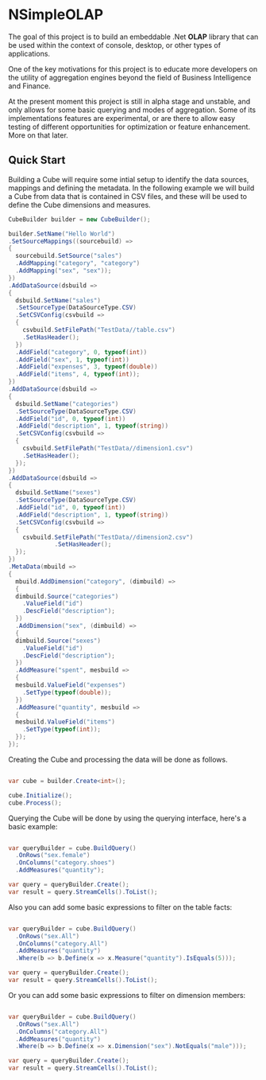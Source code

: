 # NSimpleOLAP 

The goal of this project is to build an embeddable .Net **OLAP** library that can be used within the context of console, desktop, or other types of applications.

One of the key motivations for this project is to educate more developers on the utility of aggregation engines beyond the field of Business Intelligence and Finance.

At the present moment this project is still in alpha stage and unstable, and only allows for some basic querying and modes of aggregation.
Some of its implementations features are experimental, or are there to allow easy testing of different opportunities for optimization or feature enhancement.
More on that later.

## Quick Start

Building a Cube will require some intial setup to identify the data sources, mappings and defining the metadata.
In the following example we will build a Cube from data that is contained in CSV files, and these will be used to define the Cube dimensions and measures.


```csharp
CubeBuilder builder = new CubeBuilder();

builder.SetName("Hello World")
.SetSourceMappings((sourcebuild) =>
{
  sourcebuild.SetSource("sales")
  .AddMapping("category", "category")
  .AddMapping("sex", "sex"));
})
.AddDataSource(dsbuild =>
{
  dsbuild.SetName("sales")
  .SetSourceType(DataSourceType.CSV)
  .SetCSVConfig(csvbuild =>
  {
    csvbuild.SetFilePath("TestData//table.csv")
    .SetHasHeader();
  })
  .AddField("category", 0, typeof(int))
  .AddField("sex", 1, typeof(int))
  .AddField("expenses", 3, typeof(double))
  .AddField("items", 4, typeof(int));
})
.AddDataSource(dsbuild =>
{
  dsbuild.SetName("categories")
  .SetSourceType(DataSourceType.CSV)
  .AddField("id", 0, typeof(int))
  .AddField("description", 1, typeof(string))
  .SetCSVConfig(csvbuild =>
  {
    csvbuild.SetFilePath("TestData//dimension1.csv")
    .SetHasHeader();
  });
})
.AddDataSource(dsbuild =>
{
  dsbuild.SetName("sexes")
  .SetSourceType(DataSourceType.CSV)
  .AddField("id", 0, typeof(int))
  .AddField("description", 1, typeof(string))
  .SetCSVConfig(csvbuild =>
  {
    csvbuild.SetFilePath("TestData//dimension2.csv")
             .SetHasHeader();
  });
})
.MetaData(mbuild =>
{
  mbuild.AddDimension("category", (dimbuild) =>
  {
  dimbuild.Source("categories")
    .ValueField("id")
    .DescField("description");
  })
  .AddDimension("sex", (dimbuild) =>
  {
  dimbuild.Source("sexes")
    .ValueField("id")
    .DescField("description");
  })
  .AddMeasure("spent", mesbuild =>
  {
  mesbuild.ValueField("expenses")
    .SetType(typeof(double));
  })
  .AddMeasure("quantity", mesbuild =>
  {
  mesbuild.ValueField("items")
    .SetType(typeof(int));
  });
});
``` 


Creating the Cube and processing the data will be done as follows.


```csharp

var cube = builder.Create<int>();

cube.Initialize();
cube.Process();

``` 


Querying the Cube will be done by using the querying interface, here's a basic example:


```csharp

var queryBuilder = cube.BuildQuery()
  .OnRows("sex.female")
  .OnColumns("category.shoes")
  .AddMeasures("quantity");

var query = queryBuilder.Create();
var result = query.StreamCells().ToList();

``` 

Also you can add some basic expressions to filter on the table facts: 

```csharp

var queryBuilder = cube.BuildQuery()
  .OnRows("sex.All")
  .OnColumns("category.All")
  .AddMeasures("quantity")
  .Where(b => b.Define(x => x.Measure("quantity").IsEquals(5)));

var query = queryBuilder.Create();
var result = query.StreamCells().ToList();

``` 

Or you can add some basic expressions to filter on dimension members: 

```csharp

var queryBuilder = cube.BuildQuery()
  .OnRows("sex.All")
  .OnColumns("category.All")
  .AddMeasures("quantity")
  .Where(b => b.Define(x => x.Dimension("sex").NotEquals("male")));

var query = queryBuilder.Create();
var result = query.StreamCells().ToList();

``` 
